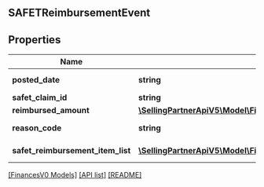 ## SAFETReimbursementEvent

## Properties

Name | Type | Description | Notes
------------ | ------------- | ------------- | -------------
**posted_date** | **string** | A date string in ISO 8601 format. | [optional]
**safet_claim_id** | **string** | A SAFE-T claim identifier. | [optional]
**reimbursed_amount** | [**\SellingPartnerApiV5\Model\FinancesV0\Currency**](Currency.md) |  | [optional]
**reason_code** | **string** | Indicates why the seller was reimbursed. | [optional]
**safet_reimbursement_item_list** | [**\SellingPartnerApiV5\Model\FinancesV0\SAFETReimbursementItem[]**](SAFETReimbursementItem.md) | A list of SAFETReimbursementItems. | [optional]

[[FinancesV0 Models]](../) [[API list]](../../Api) [[README]](../../../README.md)
